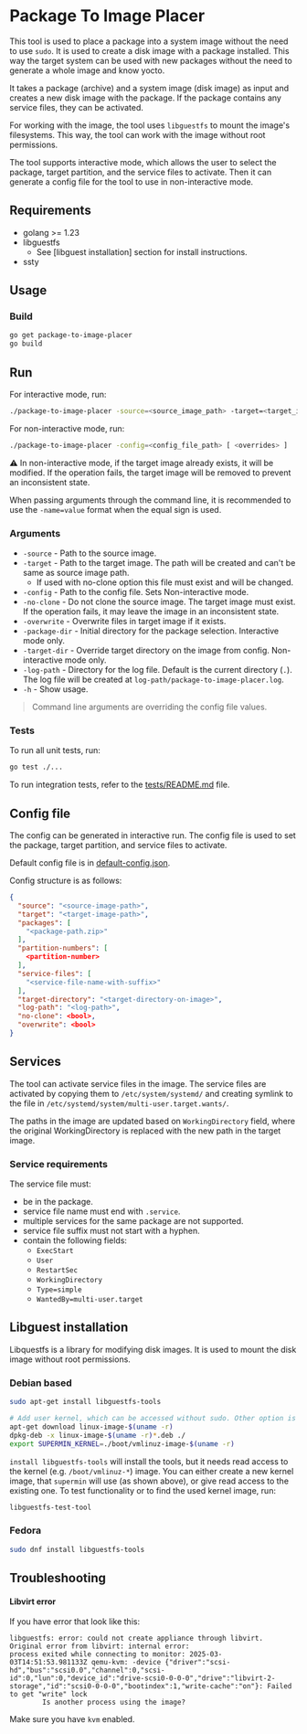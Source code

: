 
# Package To Image Placer

This tool is used to place a package into a system image without the need to use `sudo`.
It is used to create a disk image with a package installed.
This way the target system can be used with new packages without the need to generate a whole image and know yocto.

It takes a package (archive) and a system image (disk image) as input and creates a new disk image with the package.
If the package contains any service files, they can be activated.

For working with the image, the tool uses `libguestfs` to mount the image's filesystems. This way, the tool can work with the image without root permissions.

The tool supports interactive mode, which allows the user to select the package, target partition, and the service files to activate.
Then it can generate a config file for the tool to use in non-interactive mode.

## Requirements

* golang >= 1.23
* libguestfs
  * See [libguest installation] section for install instructions.
* ssty

## Usage

### Build

```bash
go get package-to-image-placer
go build
```

## Run

For interactive mode, run:

```bash
./package-to-image-placer -source=<source_image_path> -target=<target_image_path> [ -package-dir=<package_dir> ... ]
```

For non-interactive mode, run:

```bash
./package-to-image-placer -config=<config_file_path> [ <overrides> ]
```

⚠️ In non-interactive mode, if the target image already exists, it will be modified. If the operation fails, the target image will be removed to prevent an inconsistent state.

When passing arguments through the command line, it is recommended to use the `-name=value` format when the equal sign is used.

### Arguments

* `-source` - Path to the source image.
* `-target` - Path to the target image. The path will be created and can't be same as source image path.
  * If used with no-clone option this file must exist and will be changed.
* `-config` - Path to the config file. Sets Non-interactive mode.
* `-no-clone` - Do not clone the source image. The target image must exist. If the operation fails, it may leave the image in an inconsistent state.
* `-overwrite` - Overwrite files in target image if it exists.
* `-package-dir` - Initial directory for the package selection. Interactive mode only.
* `-target-dir` - Override target directory on the image from config. Non-interactive mode only.
* `-log-path` - Directory for the log file. Default is the current directory (`.`). The log file will be created at `log-path/package-to-image-placer.log`.
* `-h` - Show usage.

> Command line arguments are overriding the config file values.

### Tests

To run all unit tests, run:

```bash
go test ./...
```

To run integration tests, refer to the [tests/README.md](tests/README.md) file.

## Config file

The config can be generated in interactive run. The config file is used to set the package, target partition, and service files to activate.

Default config file is in [default-config.json](./resources/default-config.json).

Config structure is as follows:

```json lines
{
  "source": "<source-image-path>",
  "target": "<target-image-path>",
  "packages": [
    "<package-path.zip>"
  ],
  "partition-numbers": [ 
    <partition-number>
  ],
  "service-files": [
    "<service-file-name-with-suffix>"
  ],
  "target-directory": "<target-directory-on-image>",
  "log-path": "<log-path>",
  "no-clone": <bool>,
  "overwrite": <bool>
}
```

## Services

The tool can activate service files in the image.
The service files are activated by copying them to `/etc/system/systemd/` and creating symlink to the file in `/etc/systemd/system/multi-user.target.wants/`.

The paths in the image are updated based on `WorkingDirectory` field, where the original WorkingDirectory is replaced with the new path in the target image.

### Service requirements

The service file must:

* be in the package.
* service file name must end with `.service`.
* multiple services for the same package are not supported.
* service file suffix must not start with a hyphen.
* contain the following fields:
  * `ExecStart`
  * `User`
  * `RestartSec`
  * `WorkingDirectory`
  * `Type=simple`
  * `WantedBy=multi-user.target`

## Libguest installation

Libquestfs is a library for modifying disk images. It is used to mount the disk image without root permissions.

### Debian based

```bash
sudo apt-get install libguestfs-tools

# Add user kernel, which can be accessed without sudo. Other option is to give permissions to the existing kernel.
apt-get download linux-image-$(uname -r)
dpkg-deb -x linux-image-$(uname -r)*.deb ./
export SUPERMIN_KERNEL=./boot/vmlinuz-image-$(uname -r)
```

`install libguestfs-tools` will install the tools, but it needs read access to the kernel (e.g. `/boot/vmlinuz-*`) image.
You can either create a new kernel image, that `supermin` will use (as shown above), or give read access to the existing one.
To test functionality or to find the used kernel image, run:

```bash
libguestfs-test-tool
```

### Fedora

```bash
sudo dnf install libguestfs-tools
```

## Troubleshooting

#### Libvirt error

If you have error that look like this:
```
libguestfs: error: could not create appliance through libvirt. 
Original error from libvirt: internal error: 
process exited while connecting to monitor: 2025-03-03T14:51:53.981133Z qemu-kvm: -device {"driver":"scsi-hd","bus":"scsi0.0","channel":0,"scsi-id":0,"lun":0,"device_id":"drive-scsi0-0-0-0","drive":"libvirt-2-storage","id":"scsi0-0-0-0","bootindex":1,"write-cache":"on"}: Failed to get "write" lock
        Is another process using the image?
```

Make sure you have `kvm` enabled.
